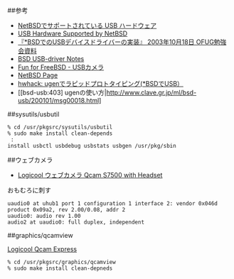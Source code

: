 ##参考

* [NetBSDでサポートされている USB ハードウェア](http://www.netbsd.org/ja/support/hardware/usb.html)
* [USB Hardware Supported by NetBSD](http://www.netbsd.org/support/hardware/usb.html)
* [『*BSDでのUSBデバイスドライバーの実装』 2003年10月18日 OFUG勉強会資料](http://www.ofug.net/~yamajun/presentation/2003/usb.html)
* [BSD USB-driver Notes](http://www.ht.sfc.keio.ac.jp/move/memodoc/usbdriver/)
* [Fun for FreeBSD - USBカメラ](http://qml.610t.org/FreeBSD/USBcamera.html)
* [NetBSD Page](http://www.medias.ne.jp/~takam/bsd/NetBSD.html)
* [hwhack: ugenでラピッドプロトタイピング(*BSDでUSB）](http://hwhack.blogspot.com/2008/01/ugenbsdusb.html)
* [[bsd-usb:403] ugenの使い方|http://www.clave.gr.jp/ml/bsd-usb/200101/msg00018.html]

##sysutils/usbutil

    % cd /usr/pkgsrc/sysutils/usbutil
    % sudo make install clean-depends
     :
    install usbctl usbdebug usbstats usbgen /usr/pkg/sbin

##ウェブカメラ

* [Logicool ウェブカメラ  Qcam S7500 with Headset](http://www.logicool.co.jp/index.cfm/webcam_communications/webcams/devices/4765&cl=jp,ja)

おもむろに刺す

    uaudio0 at uhub1 port 1 configuration 1 interface 2: vendor 0x046d product 0x09a2, rev 2.00/0.08, addr 2
    uaudio0: audio rev 1.00
    audio2 at uaudio0: full duplex, independent

##graphics/qcamview

[Logicool Qcam Express](http://www.medias.ne.jp/~takam/bsd/NetBSD.html#qcam)

    % cd /usr/pkgsrc/graphics/qcamview
    % sudo make install clean-depneds
